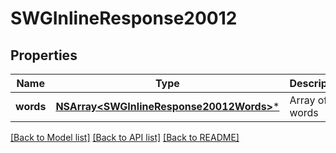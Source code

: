 # SWGInlineResponse20012

## Properties
Name | Type | Description | Notes
------------ | ------------- | ------------- | -------------
**words** | [**NSArray&lt;SWGInlineResponse20012Words&gt;***](SWGInlineResponse20012Words.md) | Array of words | [optional] 

[[Back to Model list]](../README.md#documentation-for-models) [[Back to API list]](../README.md#documentation-for-api-endpoints) [[Back to README]](../README.md)


